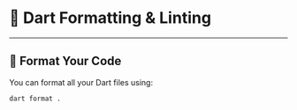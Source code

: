 # 🧹 Dart Formatting & Linting

---

## 🧼 Format Your Code

You can format all your Dart files using:

```bash
dart format .
